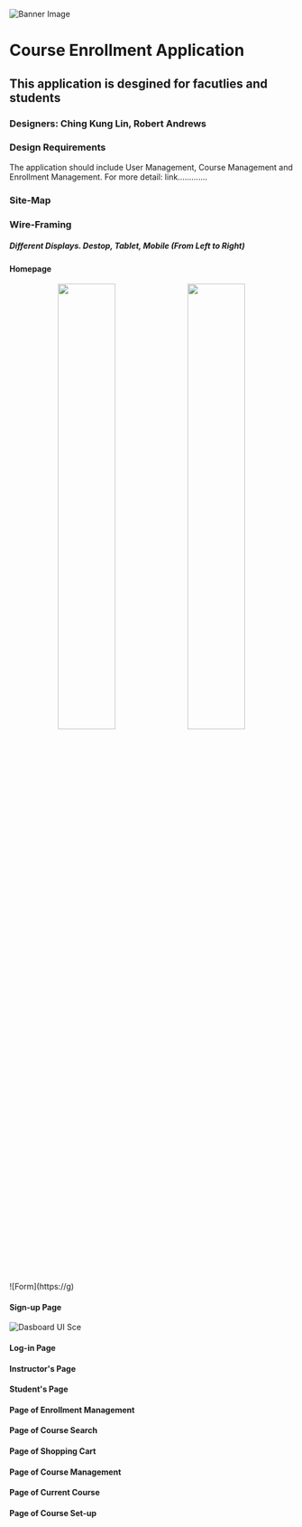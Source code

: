 ![Banner Image]()

# Course Enrollment Application

## This application is desgined for facutlies and students

### Designers: Ching Kung Lin, Robert Andrews

### Design Requirements

The application should include User Management, Course Management and Enrollment Management. 
For more detail: link.............

### Site-Map

### Wire-Framing
##### Different Displays. Destop, Tablet, Mobile (From Left to Right)

#### Homepage

<p align="center">
  <img src="images/detection result.gif", width="45%">
  <img src="images/mask result .gif", width="45%">
  <br>
</p>
![Form](https://g)

#### Sign-up Page

![Dasboard UI Sce](https://raw.githubu0PM.png)

#### Log-in Page

#### Instructor's Page

#### Student's Page

#### Page of Enrollment Management

#### Page of Course Search

#### Page of Shopping Cart

#### Page of Course Management

#### Page of Current Course

#### Page of Course Set-up

